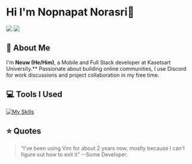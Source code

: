 <!--
**nopnapatn/nopnapatn** is a ✨ _special_ ✨ repository because its `README.md` (this file) appears on your GitHub profile.

Here are some ideas to get you started:

- 🔭 I’m currently working on ...
- 🌱 I’m currently learning ...
- 👯 I’m looking to collaborate on ...
- 🤔 I’m looking for help with ...
- 💬 Ask me about ...
- 📫 How to reach me: ...
- 😄 Pronouns: ...
- ⚡ Fun fact: ...
-->

# Hi I'm Nopnapat Norasri👋

[![](https://img.shields.io/badge/website-000000?style=for-the-badge&logo=About.me&logoColor=white)]()
[![](https://img.shields.io/badge/LinkedIn-0077B5?style=for-the-badge&logo=linkedin&logoColor=white)](https://www.linkedin.com/in/nopnapat-norasri/)

## 💫 About Me

I'm **Neuw (He/Him)**, a Mobile and Full Stack developer at Kasetsart University.\*\* Passionate about building online communities, I use Discord for work discussions and project collaboration in my free time.

## 💻 Tools I Used

[![My Skills](https://skillicons.dev/icons?i=ts,js,neovim,go,vscode,flutter,react,tailwindcss,html,css,next,nuxt,docker,firebase,mysql,git,github,markdown)](https://skillicons.dev)

## ⭐️ Quotes

> “I've been using Vim for about 2 years now, mostly because I can't figure out how to exit it”
> --Some Developer.
